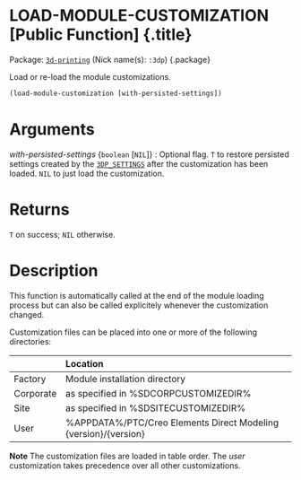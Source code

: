 # LOAD-MODULE-CUSTOMIZATION [Public Function] {.title}

Package: [`3d-printing`](3D-PRINTING.pkg.md) (Nick name(s): `:3dp`) {.package}

Load or re-load the module customizations.

~~~lisp
(load-module-customization [with-persisted-settings])
~~~

# Arguments

_with-persisted-settings_ {`boolean` [`NIL`]}
:   Optional flag. `T` to restore persisted settings created by the
    [`3DP_SETTINGS`](3DP_SETTINGS.dia.md)
    after the customization has been loaded. `NIL` to just load the
    customization.

# Returns

`T` on success; `NIL` otherwise.

# Description

This function is automatically called at the end of the module loading process but can also
be called explicitely whenever the customization changed.

Customization files can be placed into
one or more of the following directories:

|           | Location                                                        |
| :-------  | :-------------------------------------------------------------  |
| Factory   | Module installation directory                                   |
| Corporate | as specified in %SDCORPCUSTOMIZEDIR%                            |
| Site      | as specified in %SDSITECUSTOMIZEDIR%                            |
| User      | %APPDATA%/PTC/Creo Elements Direct Modeling {version}/{version} |


**Note** The customization files are loaded in table order. The _user_ customization takes
precedence over all other customizations.

